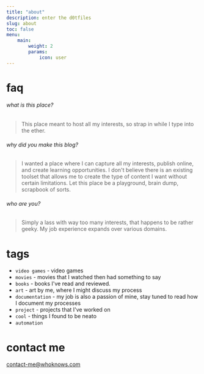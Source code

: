 ```yaml
---
title: "about"
description: enter the d0tfiles
slug: about
toc: false
menu:
    main:
        weight: 2
        params: 
            icon: user
---
```


# faq
###### what is this place?
> This place meant to host all my interests, so strap in while I type into the ether.
###### why did you make this blog?
> I wanted a place where I can capture all my interests, publish online, and create learning opportunities. I don't believe there is an existing toolset that allows me to create the type of content I want without certain limitations. Let this place be a playground, brain dump, scrapbook of sorts. 
###### who are you?
> Simply a lass with way too many interests, that happens to be rather geeky. My job experience expands over various domains. 

# tags
* `video games` - video games 
* `movies` - movies that I watched then had something to say  
* `books` - books I've read and reviewed.  
* `art` - art by me, where I might discuss my process  
* `documentation` - my job is also a passion of mine, stay tuned to read how I document my processes 
* `project` - projects that I've worked on
* `cool` - things I found to be neato
* `automation`


# contact me
contact-me@whoknows.com